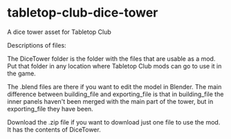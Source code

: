 # tabletop-club-dice-tower
A dice tower asset for Tabletop Club

Descriptions of files:

The DiceTower folder is the folder with the files that are usable as a mod. Put that folder in any location where Tabletop Club mods can go to use it in the game.

The .blend files are there if you want to edit the model in Blender. The main difference between building_file and exporting_file is that in building_file the inner panels haven't been merged with the main part of the tower, but in exporting_file they have been.

Download the .zip file if you want to download just one file to use the mod. It has the contents of DiceTower.
